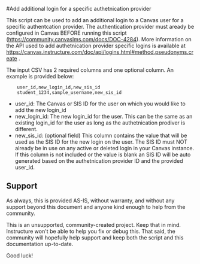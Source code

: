 #Add additional login for a specific authetnication provider

This script can be used to add an additional login to a Canvas user for a specific authentcation provider. The authentication provider must aready be configured in Canvas BEFORE running this script (https://community.canvaslms.com/docs/DOC-4284). More information on the API used to add authetnication provider specific logins is available at https://canvas.instructure.com/doc/api/logins.html#method.pseudonyms.create .

The input CSV has 2 required columns and one optional column. An example is provided below:
```    
    user_id,new_login_id,new_sis_id
    student_1234,sample_username,new_sis_id
```

* user_id: The Canvas or SIS ID for the user on which you would like to add the new login_id
* new_login_id: The new login_id for the user. This can be the same as an existing login_id for the user as long as the authetnication prodiver is different.
* new_sis_id: (optional field) This column contains the value that will be used as the SIS ID for the new login on the user. The SIS ID must NOT already be in use on any active or deleted login in your Canvas instance. If this column is not included or the value is blank an SIS ID will be auto generated based on the authetnication provider ID and the provided user_id.

## Support
As always, this is provided AS-IS, without warranty, and without any support beyond this
document and anyone kind enough to help from the community.

This is an unsupported, community-created project. Keep that in mind. Instructure won't be
able to help you fix or debug this. That said, the community will hopefully help support
and keep both the script and this documentation up-to-date.

Good luck!
